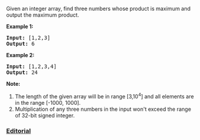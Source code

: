 Given an integer array, find three numbers whose product is maximum and output the maximum product.

**Example 1:**
<pre>
<b>Input:</b> [1,2,3]
<b>Output:</b> 6
</pre>

**Example 2:**
<pre>
<b>Input:</b> [1,2,3,4]
<b>Output:</b> 24
</pre>

**Note:**

 1. The length of the given array will be in range [3,10<sup>4</sup>] and all elements are in the range [-1000, 1000].
 2. Multiplication of any three numbers in the input won't exceed the range of 32-bit signed integer.
 
### [Editorial](https://leetcode.com/articles/maximmum-product-of-three-numbers/)
